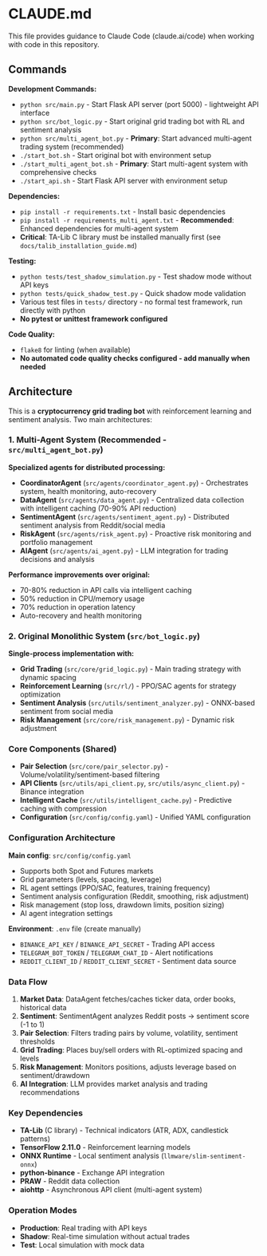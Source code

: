 # CLAUDE.md

This file provides guidance to Claude Code (claude.ai/code) when working with code in this repository.

## Commands

**Development Commands:**
- `python src/main.py` - Start Flask API server (port 5000) - lightweight API interface
- `python src/bot_logic.py` - Start original grid trading bot with RL and sentiment analysis
- `python src/multi_agent_bot.py` - **Primary**: Start advanced multi-agent trading system (recommended)
- `./start_bot.sh` - Start original bot with environment setup
- `./start_multi_agent_bot.sh` - **Primary**: Start multi-agent system with comprehensive checks
- `./start_api.sh` - Start Flask API server with environment setup

**Dependencies:**
- `pip install -r requirements.txt` - Install basic dependencies 
- `pip install -r requirements_multi_agent.txt` - **Recommended**: Enhanced dependencies for multi-agent system
- **Critical**: TA-Lib C library must be installed manually first (see `docs/talib_installation_guide.md`)

**Testing:**
- `python tests/test_shadow_simulation.py` - Test shadow mode without API keys
- `python tests/quick_shadow_test.py` - Quick shadow mode validation
- Various test files in `tests/` directory - no formal test framework, run directly with python
- **No pytest or unittest framework configured**

**Code Quality:**
- `flake8` for linting (when available)
- **No automated code quality checks configured - add manually when needed**

## Architecture

This is a **cryptocurrency grid trading bot** with reinforcement learning and sentiment analysis. Two main architectures:

### 1. Multi-Agent System (Recommended - `src/multi_agent_bot.py`)
**Specialized agents for distributed processing:**
- **CoordinatorAgent** (`src/agents/coordinator_agent.py`) - Orchestrates system, health monitoring, auto-recovery
- **DataAgent** (`src/agents/data_agent.py`) - Centralized data collection with intelligent caching (70-90% API reduction)
- **SentimentAgent** (`src/agents/sentiment_agent.py`) - Distributed sentiment analysis from Reddit/social media
- **RiskAgent** (`src/agents/risk_agent.py`) - Proactive risk monitoring and portfolio management
- **AIAgent** (`src/agents/ai_agent.py`) - LLM integration for trading decisions and analysis

**Performance improvements over original:**
- 70-80% reduction in API calls via intelligent caching
- 50% reduction in CPU/memory usage
- 70% reduction in operation latency
- Auto-recovery and health monitoring

### 2. Original Monolithic System (`src/bot_logic.py`)
**Single-process implementation with:**
- **Grid Trading** (`src/core/grid_logic.py`) - Main trading strategy with dynamic spacing
- **Reinforcement Learning** (`src/rl/`) - PPO/SAC agents for strategy optimization
- **Sentiment Analysis** (`src/utils/sentiment_analyzer.py`) - ONNX-based sentiment from social media
- **Risk Management** (`src/core/risk_management.py`) - Dynamic risk adjustment

### Core Components (Shared)
- **Pair Selection** (`src/core/pair_selector.py`) - Volume/volatility/sentiment-based filtering
- **API Clients** (`src/utils/api_client.py`, `src/utils/async_client.py`) - Binance integration
- **Intelligent Cache** (`src/utils/intelligent_cache.py`) - Predictive caching with compression
- **Configuration** (`src/config/config.yaml`) - Unified YAML configuration

### Configuration Architecture
**Main config**: `src/config/config.yaml`
- Supports both Spot and Futures markets
- Grid parameters (levels, spacing, leverage)
- RL agent settings (PPO/SAC, features, training frequency)
- Sentiment analysis configuration (Reddit, smoothing, risk adjustment)
- Risk management (stop loss, drawdown limits, position sizing)
- AI agent integration settings

**Environment**: `.env` file (create manually)
- `BINANCE_API_KEY` / `BINANCE_API_SECRET` - Trading API access
- `TELEGRAM_BOT_TOKEN` / `TELEGRAM_CHAT_ID` - Alert notifications
- `REDDIT_CLIENT_ID` / `REDDIT_CLIENT_SECRET` - Sentiment data source

### Data Flow
1. **Market Data**: DataAgent fetches/caches ticker data, order books, historical data
2. **Sentiment**: SentimentAgent analyzes Reddit posts → sentiment score (-1 to 1)
3. **Pair Selection**: Filters trading pairs by volume, volatility, sentiment thresholds
4. **Grid Trading**: Places buy/sell orders with RL-optimized spacing and levels
5. **Risk Management**: Monitors positions, adjusts leverage based on sentiment/drawdown
6. **AI Integration**: LLM provides market analysis and trading recommendations

### Key Dependencies
- **TA-Lib** (C library) - Technical indicators (ATR, ADX, candlestick patterns)
- **TensorFlow 2.11.0** - Reinforcement learning models
- **ONNX Runtime** - Local sentiment analysis (`llmware/slim-sentiment-onnx`)
- **python-binance** - Exchange API integration
- **PRAW** - Reddit data collection
- **aiohttp** - Asynchronous API client (multi-agent system)

### Operation Modes
- **Production**: Real trading with API keys
- **Shadow**: Real-time simulation without actual trades
- **Test**: Local simulation with mock data
